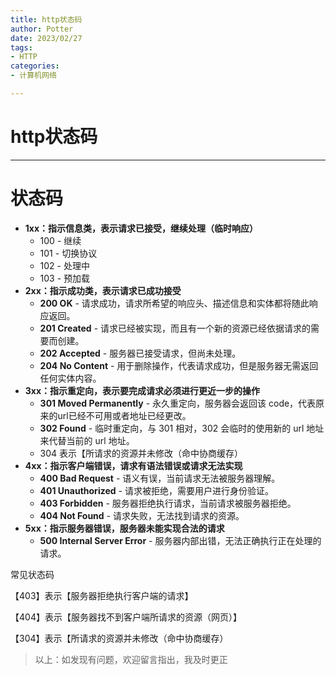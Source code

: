 ```yaml
---
title: http状态码
author: Potter
date: 2023/02/27
tags: 
- HTTP
categories: 
- 计算机网络

---
```



# http状态码

---

# 状态码

- **1xx：指示信息类，表示请求已接受，继续处理（临时响应）**
    - 100 - 继续
    - 101 - 切换协议
    - 102 - 处理中
    - 103 - 预加载
- **2xx：指示成功类，表示请求已成功接受**
    - **200 OK** - 请求成功，请求所希望的响应头、描述信息和实体都将随此响应返回。
    - **201 Created** - 请求已经被实现，而且有一个新的资源已经依据请求的需要而创建。
    - **202 Accepted** - 服务器已接受请求，但尚未处理。
    - **204 No Content** - 用于删除操作，代表请求成功，但是服务器无需返回任何实体内容。
- **3xx：指示重定向，表示要完成请求必须进行更近一步的操作**
    - **301 Moved Permanently** - 永久重定向，服务器会返回该 code，代表原来的url已经不可用或者地址已经更改。
    - **302 Found** - 临时重定向，与 301 相对，302 会临时的使用新的 url 地址来代替当前的 url 地址。
    - 304 表示【所请求的资源并未修改（命中协商缓存）
- **4xx：指示客户端错误，请求有语法错误或请求无法实现**
    - **400 Bad Request** - 语义有误，当前请求无法被服务器理解。
    - **401 Unauthorized** - 请求被拒绝，需要用户进行身份验证。
    - **403 Forbidden** - 服务器拒绝执行请求，当前请求被服务器拒绝。
    - **404 Not Found** - 请求失败，无法找到请求的资源。
- **5xx：指示服务器错误，服务器未能实现合法的请求**
    - **500 Internal Server Error** - 服务器内部出错，无法正确执行正在处理的请求。

常见状态码

【403】表示【服务器拒绝执行客户端的请求】

【404】表示【服务器找不到客户端所请求的资源（网页）】

【304】表示【所请求的资源并未修改（命中协商缓存）

> 以上：如发现有问题，欢迎留言指出，我及时更正
>

